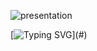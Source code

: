 ![presentation](https://github.com/z-bj/z-bj/blob/master/img/Gitprofil.webp)

[![Typing SVG](https://readme-typing-svg.herokuapp.com?font=Montserrat&size=65&duration=4000&color=004C9C&vCenter=true&width=2000&height=200&lines=Thanks+for+watching+and+I+will+see+you+on+our+next+call+%F0%9F%93%9E;%F0%9F%91%88+%F0%9F%93%85+Book+it+through+my+Calendly.)](#)

